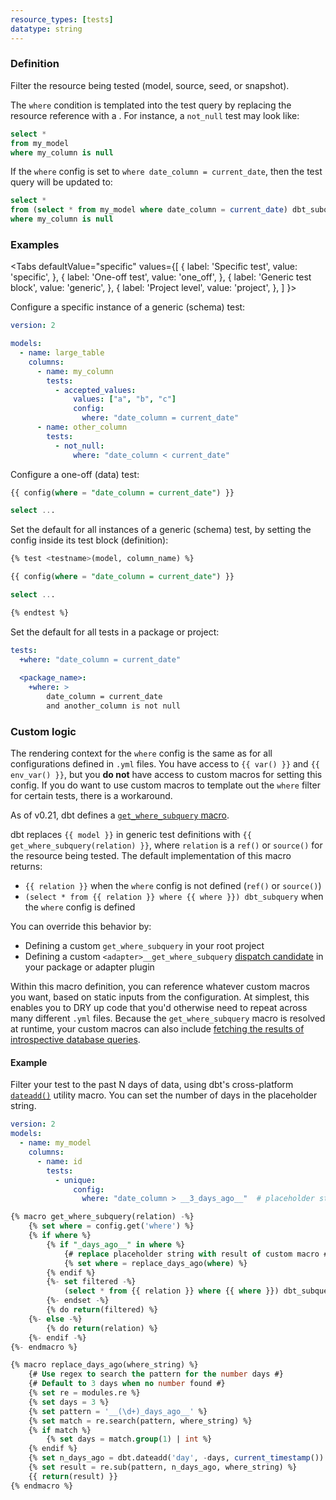 ```yaml
---
resource_types: [tests]
datatype: string
---
```


### Definition

Filter the resource being tested (model, source, seed, or snapshot).

The `where` condition is templated into the test query by replacing the resource reference with a <Term id="subquery" />. For instance, a `not_null` test may look like:
```sql
select *
from my_model
where my_column is null
```
If the `where` config is set to `where date_column = current_date`, then the test query will be updated to:
```sql
select *
from (select * from my_model where date_column = current_date) dbt_subquery
where my_column is null
```

### Examples

<Tabs
  defaultValue="specific"
  values={[
    { label: 'Specific test', value: 'specific', },
    { label: 'One-off test', value: 'one_off', },
    { label: 'Generic test block', value: 'generic', },
    { label: 'Project level', value: 'project', },
  ]
}>

<TabItem value="specific">

Configure a specific instance of a generic (schema) test:

<File name='models/<filename>.yml'>

```yaml
version: 2

models:
  - name: large_table
    columns:
      - name: my_column
        tests:
          - accepted_values:
              values: ["a", "b", "c"]
              config:
                where: "date_column = current_date"
      - name: other_column
        tests:
          - not_null:
              where: "date_column < current_date"
```

</File>

</TabItem>

<TabItem value="one_off">

Configure a one-off (data) test:

<File name='tests/<filename>.sql'>

```sql
{{ config(where = "date_column = current_date") }}

select ...
```

</File>

</TabItem>

<TabItem value="generic">

Set the default for all instances of a generic (schema) test, by setting the config inside its test block (definition):

<File name='macros/<filename>.sql'>

```sql
{% test <testname>(model, column_name) %}

{{ config(where = "date_column = current_date") }}

select ...

{% endtest %}
```

</File>

</TabItem>

<TabItem value="project">

Set the default for all tests in a package or project:

<File name='dbt_project.yml'>

```yaml
tests:
  +where: "date_column = current_date"
  
  <package_name>:
    +where: >
        date_column = current_date
        and another_column is not null
```

</File>

</TabItem>

</Tabs>

### Custom logic

The rendering context for the `where` config is the same as for all configurations defined in `.yml` files. You have access to `{{ var() }}` and `{{ env_var() }}`, but you **do not** have access to custom macros for setting this config. If you do want to use custom macros to template out the `where` filter for certain tests, there is a workaround.

As of v0.21, dbt defines a [`get_where_subquery` macro](https://github.com/dbt-labs/dbt-adapters/blob/main/dbt/include/global_project/macros/materializations/tests/where_subquery.sql).

dbt replaces `{{ model }}` in generic test definitions with `{{ get_where_subquery(relation) }}`, where `relation` is a `ref()` or `source()` for the resource being tested. The default implementation of this macro returns:
- `{{ relation }}` when the `where` config is not defined (`ref()` or `source()`)
- `(select * from {{ relation }} where {{ where }}) dbt_subquery` when the `where` config is defined

You can override this behavior by:
- Defining a custom `get_where_subquery` in your root project
- Defining a custom `<adapter>__get_where_subquery` [dispatch candidate](/reference/dbt-jinja-functions/dispatch) in your package or adapter plugin

Within this macro definition, you can reference whatever custom macros you want, based on static inputs from the configuration. At simplest, this enables you to DRY up code that you'd otherwise need to repeat across many different `.yml` files. Because the `get_where_subquery` macro is resolved at runtime, your custom macros can also include [fetching the results of introspective database queries](https://docs.getdbt.com/reference/dbt-jinja-functions/run_query).

#### Example 

Filter your test to the past N days of data, using dbt's cross-platform [`dateadd()`](/reference/dbt-jinja-functions/cross-database-macros#dateadd) utility macro. You can set the number of days in the placeholder string.

<File name='models/config.yml'>

```yml
version: 2
models:
  - name: my_model
    columns:
      - name: id
        tests:
          - unique:
              config:
                where: "date_column > __3_days_ago__"  # placeholder string for static config
```

</File>

<File name='macros/custom_get_where_subquery.sql'>

```sql
{% macro get_where_subquery(relation) -%}
    {% set where = config.get('where') %}
    {% if where %}
        {% if "_days_ago__" in where %}
            {# replace placeholder string with result of custom macro #}
            {% set where = replace_days_ago(where) %}
        {% endif %}
        {%- set filtered -%}
            (select * from {{ relation }} where {{ where }}) dbt_subquery
        {%- endset -%}
        {% do return(filtered) %}
    {%- else -%}
        {% do return(relation) %}
    {%- endif -%}
{%- endmacro %}

{% macro replace_days_ago(where_string) %}
    {# Use regex to search the pattern for the number days #}
    {# Default to 3 days when no number found #}
    {% set re = modules.re %}
    {% set days = 3 %}
    {% set pattern = '__(\d+)_days_ago__' %}
    {% set match = re.search(pattern, where_string) %}
    {% if match %}
        {% set days = match.group(1) | int %}        
    {% endif %}
    {% set n_days_ago = dbt.dateadd('day', -days, current_timestamp()) %}
    {% set result = re.sub(pattern, n_days_ago, where_string) %}
    {{ return(result) }}
{% endmacro %}
```

</File>
